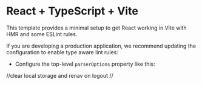 # React + TypeScript + Vite


This template provides a minimal setup to get React working in Vite with HMR and some ESLint rules.



If you are developing a production application, we recommend updating the configuration to enable type aware lint rules:

- Configure the top-level `parserOptions` property like this:

//clear local storage and renav on logout
//